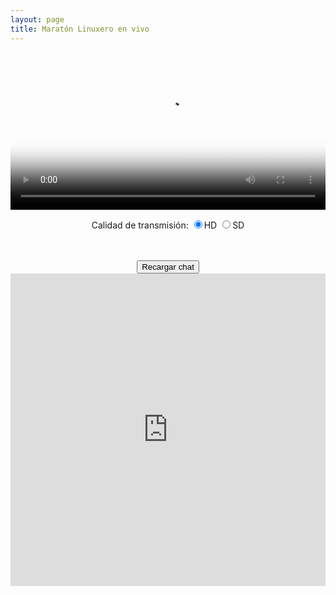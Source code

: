 ```yaml
---
layout: page
title: Maratón Linuxero en vivo
---
```

<div align="center">
<video id="media" width="100%" controls autoplay="true" poster="/media/poster-directo.png">
	<source src="http://emision.maratonlinuxero.org/redirect.php?m=emision_audiohd.ogg" type="audio/ogg" />
	<source src="http://emision.maratonlinuxero.org/redirect.php?m=emision_audiohd.mp3" type="audio/mp3" />
</video>

<br />

Calidad de transmisión:
<input type="radio" name="quality" value="hd" checked onclick="reload_hd()" />HD
<input type="radio" name="quality" value="sd" onclick="reload_sd()" />SD

<br />
<br />

<input value="Recargar chat" type="button" onclick="reload_chat();">
<iframe id="chat" src="https://kiwiirc.com/client/irc.freenode.net:6667/#maratonlinuxero" style="border:0; width:100%; height:500px;"></iframe>
</div>

<script>
	function reload_hd() {
		switch(media.currentSrc) {
			case "http://emision.maratonlinuxero.org/redirect.php?m=emision_audiosd.ogg":
				document.getElementById("media").src = "http://emision.maratonlinuxero.org/redirect.php?m=emision_audiohd.ogg";
				break;

			case "http://emision.maratonlinuxero.org/redirect.php?m=emision_audiosd.mp3":
				document.getElementById("media").src = "http://emision.maratonlinuxero.org/redirect.php?m=emision_audiohd.mp3";
				break;
		}
	}

	function reload_sd() {
		switch(media.currentSrc) {
			case "http://emision.maratonlinuxero.org/redirect.php?m=emision_audiohd.ogg":
				document.getElementById("media").src = "http://emision.maratonlinuxero.org/redirect.php?m=emision_audiosd.ogg";
				break;

			case "http://emision.maratonlinuxero.org/redirect.php?m=emision_audiohd.mp3":
				document.getElementById("media").src = "http://emision.maratonlinuxero.org/redirect.php?m=emision_audiosd.mp3";
				break;

		}
	}

	function reload_chat() {
		document.getElementById("chat").src += "";
	}
</script>
